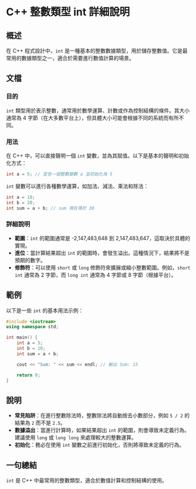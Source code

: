 <!--
Meta Description: # C++ 整數類型 int 詳細說明 ## 概述 在 C++ 程式設計中，`int` 是一種基本的整數數據類型，用於儲存整數值。它是最常用的數據類型之一，適合於需要進行數值計算的場景。 ## 文檔 ### 目的 `int` 類型用於表示整數，通常用於數學運算、計數或作為控制結構的條件。其大小通常為...
Meta Keywords: int, sum, long, cpp, 詳細說明
-->

# C++ 整數類型 int 詳細說明

## 概述
在 C++ 程式設計中，`int` 是一種基本的整數數據類型，用於儲存整數值。它是最常用的數據類型之一，適合於需要進行數值計算的場景。

## 文檔
### 目的
`int` 類型用於表示整數，通常用於數學運算、計數或作為控制結構的條件。其大小通常為 4 字節（在大多數平台上），但具體大小可能會根據不同的系統而有所不同。

### 用法
在 C++ 中，可以直接聲明一個 `int` 變數，並為其賦值。以下是基本的聲明和初始化方式：

```cpp
int a = 5; // 宣告一個整數變數 a 並初始化為 5
```

`int` 變數可以進行各種數學運算，如加法、減法、乘法和除法：

```cpp
int a = 10;
int b = 20;
int sum = a + b; // sum 現在等於 30
```

### 詳細說明
- **範圍**：`int` 的範圍通常是 -2,147,483,648 到 2,147,483,647，這取決於具體的實現。
- **進位**：當計算結果超出 `int` 的範圍時，會發生溢出。這種情況下，結果將不是預期的數字。
- **修飾符**：可以使用 `short` 或 `long` 修飾符來擴展或縮小整數範圍。例如，`short int` 通常為 2 字節，而 `long int` 通常為 4 字節或 8 字節（根據平台）。

## 範例
以下是一些 `int` 的基本用法示例：

```cpp
#include <iostream>
using namespace std;

int main() {
    int a = 5;
    int b = 10;
    int sum = a + b;

    cout << "Sum: " << sum << endl; // 輸出 Sum: 15

    return 0;
}
```

## 說明
- **常見陷阱**：在進行整數除法時，整數除法將自動捨去小數部分，例如 `5 / 2` 的結果為 `2` 而不是 `2.5`。
- **數據溢出**：當進行計算時，如果結果超出 `int` 的範圍，則會導致未定義行為。建議使用 `long` 或 `long long` 來處理較大的整數運算。
- **初始化**：務必在使用 `int` 變數之前進行初始化，否則將導致未定義的行為。

## 一句總結
`int` 是 C++ 中最常用的整數類型，適合於數值計算和控制結構的使用。
